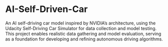 # AI-Self-Driven-Car
An AI self-driving car model inspired by NVIDIA’s architecture, using the Udacity Self-Driving Car Simulator for data collection and model testing. This project enables realistic data gathering and model evaluation, serving as a foundation for developing and refining autonomous driving algorithms.
